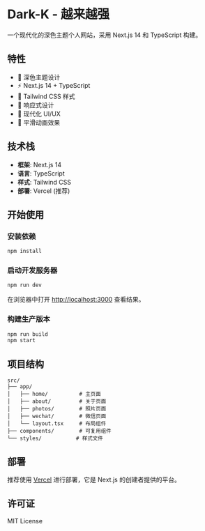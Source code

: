 # Dark-K - 越来越强

一个现代化的深色主题个人网站，采用 Next.js 14 和 TypeScript 构建。

## 特性

- 🌙 深色主题设计
- ⚡ Next.js 14 + TypeScript
- 🎨 Tailwind CSS 样式
- 📱 响应式设计
- 🎯 现代化 UI/UX
- 🔄 平滑动画效果

## 技术栈

- **框架**: Next.js 14
- **语言**: TypeScript
- **样式**: Tailwind CSS
- **部署**: Vercel (推荐)

## 开始使用

### 安装依赖

```bash
npm install
```

### 启动开发服务器

```bash
npm run dev
```

在浏览器中打开 [http://localhost:3000](http://localhost:3000) 查看结果。

### 构建生产版本

```bash
npm run build
npm start
```

## 项目结构

```
src/
├── app/
│   ├── home/          # 主页面
│   ├── about/         # 关于页面
│   ├── photos/        # 照片页面
│   ├── wechat/        # 微信页面
│   └── layout.tsx     # 布局组件
├── components/        # 可复用组件
└── styles/           # 样式文件
```

## 部署

推荐使用 [Vercel](https://vercel.com/) 进行部署，它是 Next.js 的创建者提供的平台。

## 许可证

MIT License 
